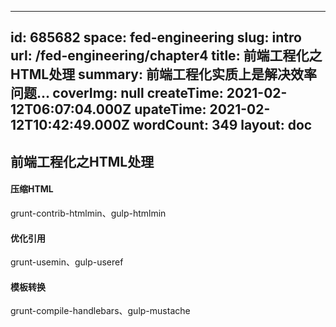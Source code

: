 
---
id: 685682
space: fed-engineering
slug: intro
url: /fed-engineering/chapter4
title: 前端工程化之HTML处理
summary: 前端工程化实质上是解决效率问题...
coverImg: null
createTime: 2021-02-12T06:07:04.000Z 
upateTime: 2021-02-12T10:42:49.000Z
wordCount: 349
layout: doc
---

## 前端工程化之HTML处理

#### 压缩HTML

grunt-contrib-htmlmin、gulp-htmlmin


#### 优化引用

grunt-usemin、gulp-useref


#### 模板转换

grunt-compile-handlebars、gulp-mustache
